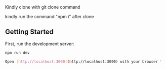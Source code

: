 Kindly clone with git clone command 

kindly run the command "npm i" after clone

## Getting Started

First, run the development server:

```bash
npm run dev

Open [http://localhost:3000](http://localhost:3000) with your browser to see the result.
